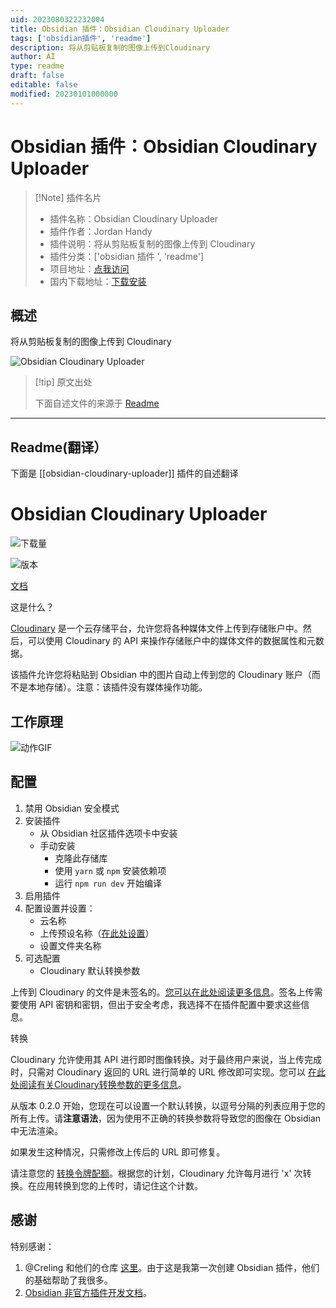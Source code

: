 ```yaml
---
uid: 2023080322232004
title: Obsidian 插件：Obsidian Cloudinary Uploader
tags: ['obsidian插件', 'readme']
description: 将从剪贴板复制的图像上传到Cloudinary
author: AI
type: readme
draft: false
editable: false
modified: 20230101000000
---
```


# Obsidian 插件：Obsidian Cloudinary Uploader

> [!Note] 插件名片
> - 插件名称：Obsidian Cloudinary Uploader
> - 插件作者：Jordan Handy
> - 插件说明：将从剪贴板复制的图像上传到 Cloudinary
> - 插件分类：['obsidian 插件 ', 'readme']
> - 项目地址：[点我访问](https://github.com/jordanhandy/obsidian-cloudinary-uploader)
> - 国内下载地址：[下载安装](https://pkmer.cn/products/plugin/pluginMarket/?obsidian-cloudinary-uploader)

## 概述

将从剪贴板复制的图像上传到 Cloudinary

![Obsidian Cloudinary Uploader](https://cdn.pkmer.cn/covers/obsidian-cloudinary-uploader.gif!pkmer)

> [!tip] 原文出处
>
>下面自述文件的来源于 [Readme](https://ghproxy.net/https://raw.githubusercontent.com/jordanhandy/obsidian-cloudinary-uploader/main/README.md)
>

---

## Readme(翻译）

下面是 [[obsidian-cloudinary-uploader]] 插件的自述翻译

# Obsidian Cloudinary Uploader

![下载量](https://img.shields.io/github/downloads/jordanhandy/obsidian-cloudinary-uploader/main.js.svg)

![版本](https://img.shields.io/github/manifest-json/v/jordanhandy/obsidian-cloudinary-uploader?color=blue)

[文档](https://jordanhandy.github.io/obsidian-cloudinary-uploader/)

这是什么？

[Cloudinary](https://cloudinary.com/) 是一个云存储平台，允许您将各种媒体文件上传到存储账户中。然后，可以使用 Cloudinary 的 API 来操作存储账户中的媒体文件的数据属性和元数据。

该插件允许您将粘贴到 Obsidian 中的图片自动上传到您的 Cloudinary 账户（而不是本地存储）。注意：该插件没有媒体操作功能。

## 工作原理

![动作GIF](https://res.cloudinary.com/dakfccuv5/image/upload/v1636859613/Nov-13-2021_22-11-40_bpei0d.gif)

## 配置

1. 禁用 Obsidian 安全模式
2. 安装插件
    - 从 Obsidian 社区插件选项卡中安装
    - 手动安装
        - 克隆此存储库
        - 使用 `yarn` 或 `npm` 安装依赖项
        - 运行 `npm run dev` 开始编译
3. 启用插件
4. 配置设置并设置：
    - 云名称
    - 上传预设名称（[在此处设置](https://cloudinary.com/documentation/upload_presets)）
    - 设置文件夹名称
5. 可选配置
    - Cloudinary 默认转换参数

上传到 Cloudinary 的文件是未签名的。[您可以在此处阅读更多信息](https://cloudinary.com/documentation/upload_images#unsigned_upload)。签名上传需要使用 API 密钥和密钥，但出于安全考虑，我选择不在插件配置中要求这些信息。

转换

Cloudinary 允许使用其 API 进行即时图像转换。对于最终用户来说，当上传完成时，只需对 Cloudinary 返回的 URL 进行简单的 URL 修改即可实现。您可以 [在此处阅读有关Cloudinary转换参数的更多信息](https://cloudinary.com/documentation/transformation_reference)。

从版本 0.2.0 开始，您现在可以设置一个默认转换，以逗号分隔的列表应用于您的所有上传。请**注意语法**，因为使用不正确的转换参数将导致您的图像在 Obsidian 中无法渲染。

如果发生这种情况，只需修改上传后的 URL 即可修复。

请注意您的 [转换令牌配额](https://cloudinary.com/blog/understanding_cloudinary_s_transformation_quotas)。根据您的计划，Cloudinary 允许每月进行 'x' 次转换。在应用转换到您的上传时，请记住这个计数。

## 感谢

特别感谢：

1. @Creling 和他们的仓库 [这里](https://github.com/Creling/obsidian-image-uploader)。由于这是我第一次创建 Obsidian 插件，他们的基础帮助了我很多。
2. [Obsidian 非官方插件开发文档](https://marcus.se.net/obsidian-plugin-docs/)。



